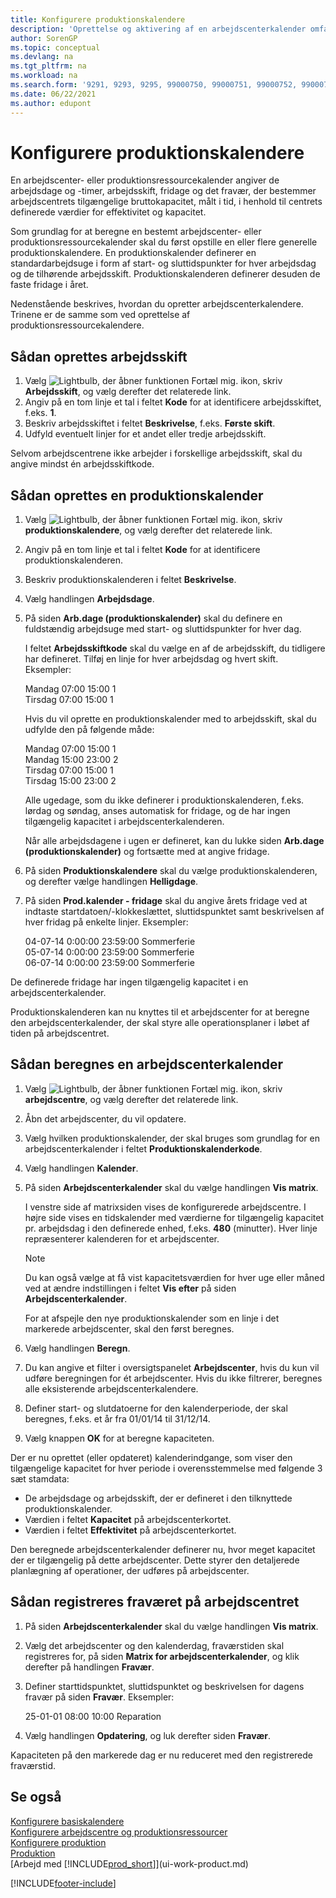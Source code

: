 ```yaml
---
title: Konfigurere produktionskalendere
description: 'Oprettelse og aktivering af en arbejdscenterkalender omfatter flere opgaver, herunder opsætning af produktionskalendere og oprettelse af arbejdsskift.'
author: SorenGP
ms.topic: conceptual
ms.devlang: na
ms.tgt_pltfrm: na
ms.workload: na
ms.search.form: '9291, 9293, 9295, 99000750, 99000751, 99000752, 99000753, 99000759, 99000769, 99000770, 99000771, 99000772, 99000920'
ms.date: 06/22/2021
ms.author: edupont
---
```

# <a name="set-up-shop-calendars" />Konfigurere produktionskalendere

En arbejdscenter- eller produktionsressourcekalender angiver de arbejdsdage og -timer, arbejdsskift, fridage og det fravær, der bestemmer arbejdscentrets tilgængelige bruttokapacitet, målt i tid, i henhold til centrets definerede værdier for effektivitet og kapacitet.

Som grundlag for at beregne en bestemt arbejdscenter- eller produktionsressourcekalender skal du først opstille en eller flere generelle produktionskalendere. En produktionskalender definerer en standardarbejdsuge i form af start- og sluttidspunkter for hver arbejdsdag og de tilhørende arbejdsskift. Produktionskalenderen definerer desuden de faste fridage i året.  

Nedenstående beskrives, hvordan du opretter arbejdscenterkalendere. Trinene er de samme som ved oprettelse af produktionsressourcekalendere.  

## <a name="to-create-work-shifts" />Sådan oprettes arbejdsskift
1.  Vælg ![Lightbulb, der åbner funktionen Fortæl mig.](media/ui-search/search_small.png "Fortæl mig, hvad du vil foretage dig") ikon, skriv **Arbejdsskift**, og vælg derefter det relaterede link.  
2.  Angiv på en tom linje et tal i feltet **Kode** for at identificere arbejdsskiftet, f.eks. **1**.  
3.  Beskriv arbejdsskiftet i feltet **Beskrivelse**, f.eks. **Første skift**.  
4.  Udfyld eventuelt linjer for et andet eller tredje arbejdsskift.  

Selvom arbejdscentrene ikke arbejder i forskellige arbejdsskift, skal du angive mindst én arbejdsskiftkode.  

## <a name="to-set-up-a-shop-calendar" />Sådan oprettes en produktionskalender
1.  Vælg ![Lightbulb, der åbner funktionen Fortæl mig.](media/ui-search/search_small.png "Fortæl mig, hvad du vil foretage dig") ikon, skriv **produktionskalendere**, og vælg derefter det relaterede link.  
2.  Angiv på en tom linje et tal i feltet **Kode** for at identificere produktionskalenderen.  
3.  Beskriv produktionskalenderen i feltet **Beskrivelse**.  
4.  Vælg handlingen **Arbejdsdage**.
5.  På siden **Arb.dage (produktionskalender)** skal du definere en fuldstændig arbejdsuge med start- og sluttidspunkter for hver dag.  

    I feltet **Arbejdsskiftkode** skal du vælge en af de arbejdsskift, du tidligere har defineret. Tilføj en linje for hver arbejdsdag og hvert skift. Eksempler:  

    Mandag 07:00 15:00 1   
    Tirsdag 07:00 15:00 1  

    Hvis du vil oprette en produktionskalender med to arbejdsskift, skal du udfylde den på følgende måde:  

    Mandag 07:00 15:00 1   
    Mandag 15:00 23:00 2  
    Tirsdag 07:00 15:00 1  
    Tirsdag 15:00 23:00 2  

    Alle ugedage, som du ikke definerer i produktionskalenderen, f.eks. lørdag og søndag, anses automatisk for fridage, og de har ingen tilgængelig kapacitet i arbejdscenterkalenderen.  

    Når alle arbejdsdagene i ugen er defineret, kan du lukke siden **Arb.dage (produktionskalender)** og fortsætte med at angive fridage.  

6.  På siden **Produktionskalendere** skal du vælge produktionskalenderen, og derefter vælge handlingen **Helligdage**.
7. På siden **Prod.kalender - fridage** skal du angive årets fridage ved at indtaste startdatoen/-klokkeslættet, sluttidspunktet samt beskrivelsen af hver fridag på enkelte linjer. Eksempler:  

    04-07-14 0:00:00 23:59:00 Sommerferie  
    05-07-14 0:00:00 23:59:00 Sommerferie  
    06-07-14 0:00:00 23:59:00 Sommerferie  

De definerede fridage har ingen tilgængelig kapacitet i en arbejdscenterkalender.  

Produktionskalenderen kan nu knyttes til et arbejdscenter for at beregne den arbejdscenterkalender, der skal styre alle operationsplaner i løbet af tiden på arbejdscentret.  

## <a name="to-calculate-a-work-center-calendar" />Sådan beregnes en arbejdscenterkalender

1.  Vælg ![Lightbulb, der åbner funktionen Fortæl mig.](media/ui-search/search_small.png "Fortæl mig, hvad du vil foretage dig") ikon, skriv **arbejdscentre**, og vælg derefter det relaterede link.
2. Åbn det arbejdscenter, du vil opdatere.  
3. Vælg hvilken produktionskalender, der skal bruges som grundlag for en arbejdscenterkalender i feltet **Produktionskalenderkode**.  
4. Vælg handlingen **Kalender**.  
5. På siden **Arbejdscenterkalender** skal du vælge handlingen **Vis matrix**.  

    I venstre side af matrixsiden vises de konfigurerede arbejdscentre. I højre side vises en tidskalender med værdierne for tilgængelig kapacitet pr. arbejdsdag i den definerede enhed, f.eks. **480** (minutter). Hver linje repræsenterer kalenderen for et arbejdscenter.  

    > [!NOTE]  
    >  Du kan også vælge at få vist kapacitetsværdien for hver uge eller måned ved at ændre indstillingen i feltet **Vis efter** på siden **Arbejdscenterkalender**.  

    For at afspejle den nye produktionskalender som en linje i det markerede arbejdscenter, skal den først beregnes.  

6.  Vælg handlingen **Beregn**.  
7.  Du kan angive et filter i oversigtspanelet **Arbejdscenter**, hvis du kun vil udføre beregningen for ét arbejdscenter. Hvis du ikke filtrerer, beregnes alle eksisterende arbejdscenterkalendere.  
8.  Definer start- og slutdatoerne for den kalenderperiode, der skal beregnes, f.eks. et år fra 01/01/14 til 31/12/14.
9. Vælg knappen **OK** for at beregne kapaciteten.  

Der er nu oprettet (eller opdateret) kalenderindgange, som viser den tilgængelige kapacitet for hver periode i overensstemmelse med følgende 3 sæt stamdata:  

- De arbejdsdage og arbejdsskift, der er defineret i den tilknyttede produktionskalender.  
- Værdien i feltet **Kapacitet** på arbejdscenterkortet.  
- Værdien i feltet **Effektivitet** på arbejdscenterkortet.  

Den beregnede arbejdscenterkalender definerer nu, hvor meget kapacitet der er tilgængelig på dette arbejdscenter. Dette styrer den detaljerede planlægning af operationer, der udføres på arbejdscenter.  

## <a name="to-record-work-center-absence" />Sådan registreres fraværet på arbejdscentret
1.  På siden **Arbejdscenterkalender** skal du vælge handlingen **Vis matrix**.
2. Vælg det arbejdscenter og den kalenderdag, fraværstiden skal registreres for, på siden **Matrix for arbejdscenterkalender**, og klik derefter på handlingen **Fravær**.  
3.  Definer starttidspunktet, sluttidspunktet og beskrivelsen for dagens fravær på siden **Fravær**. Eksempler:  

    25-01-01 08:00 10:00 Reparation  

4.  Vælg handlingen **Opdatering**, og luk derefter siden **Fravær**.  

Kapaciteten på den markerede dag er nu reduceret med den registrerede fraværstid.  

## <a name="see-also" />Se også
[Konfigurere basiskalendere](across-how-to-assign-base-calendars.md)  
[Konfigurere arbejdscentre og produktionsressourcer](production-how-to-set-up-work-and-machine-centers.md)  
[Konfigurere produktion](production-configure-production-processes.md)  
[Produktion](production-manage-manufacturing.md)  
[Arbejd med [!INCLUDE[prod_short](includes/prod_short.md)]](ui-work-product.md)  


[!INCLUDE[footer-include](includes/footer-banner.md)]

